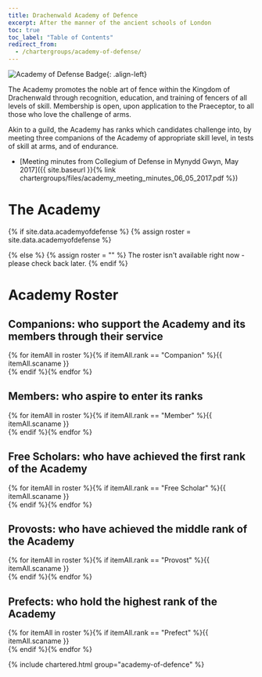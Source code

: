 ```yaml
---
title: Drachenwald Academy of Defence 
excerpt: After the manner of the ancient schools of London
toc: true
toc_label: "Table of Contents"
redirect_from:
  - /chartergroups/academy-of-defense/
---
```

<img src="{{ site.baseurl }}{% link images/heraldry/academyofdefenseflag.gif %}" alt="Academy of Defense Badge">{: .align-left}  

The Academy promotes the noble art of fence within the Kingdom of Drachenwald through recognition, education, and training of fencers of all levels of skill. Membership is open, upon application to the Praeceptor, to all those who love the challenge of arms.  

Akin to a guild, the Academy has ranks which candidates challenge into, by meeting three companions of the Academy of appropriate skill level, in tests of skill at arms, and of endurance.  

* [Meeting minutes from Collegium of Defense in Mynydd Gwyn, May 2017]({{ site.baseurl }}{% link chartergroups/files/academy_meeting_minutes_06_05_2017.pdf %})  

# The Academy 

{% if site.data.academyofdefense %}
  {% assign roster = site.data.academyofdefense %}
  
  
{% else %}
  {% assign roster = "" %}
  The roster isn't available right now - please check back later.
{% endif %}

# Academy Roster
## Companions: who support the Academy and its members through their service
{% for itemAll in roster %}{% if itemAll.rank == "Companion" %}{{ itemAll.scaname }}  <br />{% endif %}{% endfor %}

## Members: who aspire to enter its ranks
{% for itemAll in roster %}{% if itemAll.rank == "Member" %}{{ itemAll.scaname }}  <br />{% endif %}{% endfor %}

## Free Scholars: who have achieved the first rank of the Academy
{% for itemAll in roster %}{% if itemAll.rank == "Free Scholar" %}{{ itemAll.scaname }}  <br />{% endif %}{% endfor %} 

## Provosts: who have achieved the middle rank of the Academy
{% for itemAll in roster %}{% if itemAll.rank == "Provost" %}{{ itemAll.scaname }}  <br />{% endif %}{% endfor %}

## Prefects: who hold the highest rank of the Academy
 {% for itemAll in roster %}{% if itemAll.rank == "Prefect" %}{{ itemAll.scaname }}  <br />{% endif %}{% endfor %}

{% include chartered.html group="academy-of-defence" %}